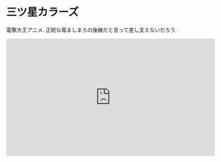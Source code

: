 # 三ツ星カラーズ


電撃大王アニメ.
正統な苺ましまろの後継だと言って差し支えないだろう.

<iframe width="560" height="315" src="https://www.youtube.com/embed/r3sBtsoLl8U" frameborder="0" allow="accelerometer; autoplay; encrypted-media; gyroscope; picture-in-picture" allowfullscreen></iframe>
